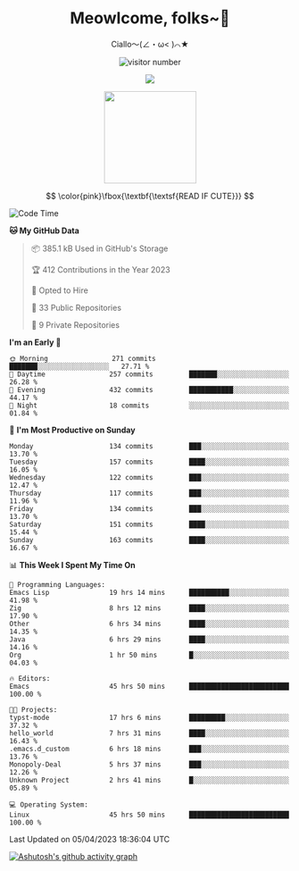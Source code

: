 <div align="center">
  <h1>Meowlcome, folks~👋</h1>
  <p>Ciallo～(∠・ω< )⌒★</p>
</div>

<p align="center">
  <img src="https://count.getloli.com/get/@Ziqi-Yang?theme=rule34" alt="visitor number" />
</p>

<p align="center">
  <img src="https://skillicons.dev/icons?i=rust,c,py,flutter,go,java,js,bash,linux,emacs" />
</p>
<p align="center">
  <img height="165" src="https://github-readme-stats.vercel.app/api?username=Ziqi-Yang&show_icons=true&include_all_commits=true&hide_border=true" />
</p>

$$
\color{pink}\fbox{\textbf{\textsf{READ IF CUTE}}}
$$

<!--START_SECTION:waka-->
![Code Time](http://img.shields.io/badge/Code%20Time-834%20hrs%202%20mins-blue)

**🐱 My GitHub Data** 

> 📦 385.1 kB Used in GitHub's Storage 
 > 
> 🏆 412 Contributions in the Year 2023
 > 
> 💼 Opted to Hire
 > 
> 📜 33 Public Repositories 
 > 
> 🔑 9 Private Repositories 
 > 
**I'm an Early 🐤** 

```text
🌞 Morning                271 commits         ███████░░░░░░░░░░░░░░░░░░   27.71 % 
🌆 Daytime                257 commits         ███████░░░░░░░░░░░░░░░░░░   26.28 % 
🌃 Evening                432 commits         ███████████░░░░░░░░░░░░░░   44.17 % 
🌙 Night                  18 commits          ░░░░░░░░░░░░░░░░░░░░░░░░░   01.84 % 
```
📅 **I'm Most Productive on Sunday** 

```text
Monday                   134 commits         ███░░░░░░░░░░░░░░░░░░░░░░   13.70 % 
Tuesday                  157 commits         ████░░░░░░░░░░░░░░░░░░░░░   16.05 % 
Wednesday                122 commits         ███░░░░░░░░░░░░░░░░░░░░░░   12.47 % 
Thursday                 117 commits         ███░░░░░░░░░░░░░░░░░░░░░░   11.96 % 
Friday                   134 commits         ███░░░░░░░░░░░░░░░░░░░░░░   13.70 % 
Saturday                 151 commits         ████░░░░░░░░░░░░░░░░░░░░░   15.44 % 
Sunday                   163 commits         ████░░░░░░░░░░░░░░░░░░░░░   16.67 % 
```


📊 **This Week I Spent My Time On** 

```text
💬 Programming Languages: 
Emacs Lisp               19 hrs 14 mins      ██████████░░░░░░░░░░░░░░░   41.98 % 
Zig                      8 hrs 12 mins       ████░░░░░░░░░░░░░░░░░░░░░   17.90 % 
Other                    6 hrs 34 mins       ████░░░░░░░░░░░░░░░░░░░░░   14.35 % 
Java                     6 hrs 29 mins       ████░░░░░░░░░░░░░░░░░░░░░   14.16 % 
Org                      1 hr 50 mins        █░░░░░░░░░░░░░░░░░░░░░░░░   04.03 % 

🔥 Editors: 
Emacs                    45 hrs 50 mins      █████████████████████████   100.00 % 

🐱‍💻 Projects: 
typst-mode               17 hrs 6 mins       █████████░░░░░░░░░░░░░░░░   37.32 % 
hello_world              7 hrs 31 mins       ████░░░░░░░░░░░░░░░░░░░░░   16.43 % 
.emacs.d_custom          6 hrs 18 mins       ███░░░░░░░░░░░░░░░░░░░░░░   13.76 % 
Monopoly-Deal            5 hrs 37 mins       ███░░░░░░░░░░░░░░░░░░░░░░   12.26 % 
Unknown Project          2 hrs 41 mins       █░░░░░░░░░░░░░░░░░░░░░░░░   05.89 % 

💻 Operating System: 
Linux                    45 hrs 50 mins      █████████████████████████   100.00 % 
```


 Last Updated on 05/04/2023 18:36:04 UTC
<!--END_SECTION:waka-->


[![Ashutosh's github activity graph](https://github-readme-activity-graph.cyclic.app/graph?username=Ziqi-Yang&theme=github)](https://github.com/ashutosh00710/github-readme-activity-graph)
